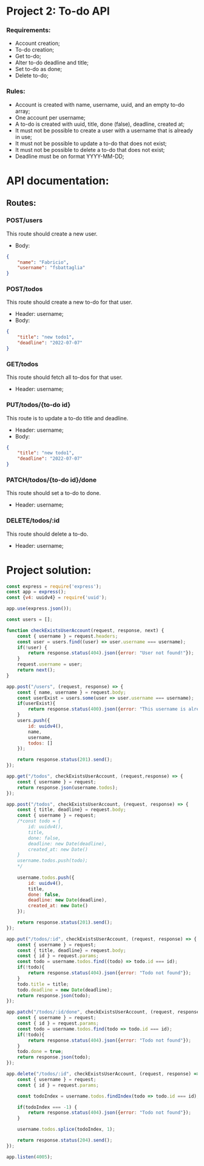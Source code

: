 # Project 2: To-do API

### Requirements:
-   Account creation;
-   To-do creation;
-   Get to-do;
-   Alter to-do deadline and title;
-   Set to-do as done;
-   Delete to-do;

### Rules:
-   Account is created with name, username, uuid, and an empty to-do array;
-   One account per username;
-   A to-do is created with uuid, title, done (false), deadline, created at;
-   It must not be possible to create a user with a username that is already in use;
-   It must not be possible to update a to-do that does not exist;
-   It must not be possible to delete a to-do that does not exist;
-   Deadline must be on format YYYY-MM-DD;

# API documentation:

## Routes:

### POST/users
This route should create a new user.
-   Body:
```json
{
    "name": "Fabricio",
    "username": "fsbattaglia"
}
```

### POST/todos
This route should create a new to-do for that user.
-   Header: username;
-   Body:
```json
{
    "title": "new todo1",
    "deadline": "2022-07-07"
}
```

### GET/todos
This route should fetch all to-dos for that user.
- Header: username;

### PUT/todos/{to-do id}
This route is to update a to-do title and deadline.
-   Header: username;
-   Body:
```json
{
    "title": "new todo1",
    "deadline": "2022-07-07"
}
```

### PATCH/todos/{to-do id}/done
This route should set a to-do to done.
-   Header: username;

### DELETE/todos/:id
This route should delete a to-do.
-   Header: username;

# Project solution:

```javascript
const express = require('express');
const app = express();
const {v4: uuidv4} = require('uuid');

app.use(express.json());

const users = [];

function checkExistsUserAccount(request, response, next) {
    const { username } = request.headers;
    const user = users.find((user) => user.username === username);
    if(!user) {
        return response.status(404).json({error: "User not found!"});
    }
    request.username = user;
    return next();
}

app.post("/users", (request, response) => {
    const { name, username } = request.body;
    const userExist = users.some(user => user.username === username);
    if(userExist){
        return response.status(400).json({error: "This username is already in use"});
    }
    users.push({
        id: uuidv4(),
        name,
        username,
        todos: []
    });

    return response.status(201).send();
});

app.get("/todos", checkExistsUserAccount, (request,response) => {
    const { username } = request;
    return response.json(username.todos);
});

app.post("/todos", checkExistsUserAccount, (request, response) => {
    const { title, deadline} = request.body;
    const { username } = request;
    /*const todo = {
        id: uuidv4(),
        title,
        done: false,
        deadline: new Date(deadline),
        created_at: new Date()
    }
    username.todos.push(todo);
    */
    
    username.todos.push({
        id: uuidv4(),
        title,
        done: false,
        deadline: new Date(deadline),
        created_at: new Date()
    });

    return response.status(201).send();
});

app.put("/todos/:id", checkExistsUserAccount, (request, response) => {
    const { username } = request;
    const { title, deadline} = request.body;
    const { id } = request.params;
    const todo = username.todos.find((todo) => todo.id === id);
    if(!todo){
        return response.status(404).json({error: "Todo not found"});
    }
    todo.title = title;
    todo.deadline = new Date(deadline);
    return response.json(todo);
});

app.patch("/todos/:id/done", checkExistsUserAccount, (request, response) => {
    const { username } = request;
    const { id } = request.params;
    const todo = username.todos.find(todo => todo.id === id);
    if(!todo){
        return response.status(404).json({error: "Todo not found"});
    }
    todo.done = true;
    return response.json(todo);
});

app.delete("/todos/:id", checkExistsUserAccount, (request, response) => {
    const { username } = request;
    const { id } = request.params;

    const todoIndex = username.todos.findIndex(todo => todo.id === id);

    if(todoIndex === -1) {
        return response.status(404).json({error: "Todo not found"});
    }

    username.todos.splice(todoIndex, 1);

    return response.status(204).send();
});

app.listen(4005);
```